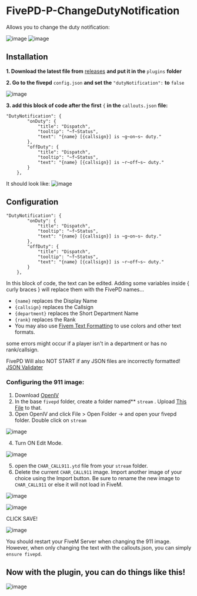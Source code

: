 # FivePD-P-ChangeDutyNotification

Allows you to change the duty notification:

![image](https://github.com/gggdunlix/FivePD-P-ChangeDutyNotification/assets/33298379/6b6496d7-a9f0-442c-be2e-0f792a339a60) ![image](https://github.com/gggdunlix/FivePD-P-ChangeDutyNotification/assets/33298379/c3d7df89-e70e-4ba5-983d-a5c460e8af4e)



## Installation

**1. Download the latest file from** [releases](https://github.com/gggdunlix/FivePD-P-ChangeDutyNotification/releases) **and put it in the** `plugins` **folder**

**2. Go to the fivepd** `config.json` **and set the** `"dutyNotification":` **to** `false` 

![image](https://github.com/gggdunlix/FivePD-P-ChangeDutyNotification/assets/33298379/cdd42a96-9903-48ec-87f7-108d2c10c129)

**3. add this block of code after the first** `{` **in the** `callouts.json` **file:**

```
"DutyNotification": {
		"onDuty": {
			"title": "Dispatch",
			"tooltip": "~f~Status",
			"text": "{name} [{callsign}] is ~g~on~s~ duty."
		},
		"offDuty": {
			"title": "Dispatch",
			"tooltip": "~f~Status",
			"text": "{name} [{callsign}] is ~r~off~s~ duty."
		}
	},
```
It should look like: ![image](https://github.com/gggdunlix/FivePD-P-ChangeDutyNotification/assets/33298379/ca147f60-6a57-4e38-b73f-e0a88dcd6a74)


## Configuration
```
"DutyNotification": {
		"onDuty": {
			"title": "Dispatch",
			"tooltip": "~f~Status",
			"text": "{name} [{callsign}] is ~g~on~s~ duty."
		},
		"offDuty": {
			"title": "Dispatch",
			"tooltip": "~f~Status",
			"text": "{name} [{callsign}] is ~r~off~s~ duty."
		}
	},
```
In this block of code, the text can be edited. Adding some variables inside { curly braces } will replace them with the FivePD names...
* `{name}` replaces the Display Name
* `{callsign}` replaces the Callsign
* `{department}` replaces the Short Department Name
* `{rank}` replaces the Rank
* You may also use [Fivem Text Formatting](https://docs.fivem.net/docs/game-references/text-formatting/) to use colors and other text formats.

some errors might occur if a player isn't in a department or has no rank/callsign.

FivePD Will also NOT START if any JSON files are incorrectly formatted!
[JSON Validater](https://jsonlint.com/)

### Configuring the 911 image:
1. Download [OpenIV](https://openiv.org/)
2. In the base `fivepd`  folder, create a folder named** `stream` . Upload [This File](https://github.com/gggdunlix/FivePD-P-ChangeDutyNotification/releases/download/ytd/CHAR_CALL911.ytd) to that.
3. Open OpenIV and click File > Open Folder -> and open your fivepd folder. Double click on `stream`

![image](https://github.com/gggdunlix/FivePD-P-ChangeDutyNotification/assets/33298379/e4478f2a-ccdc-4a20-b99f-1c83173801fb)


4. Turn ON Edit Mode.

![image](https://github.com/gggdunlix/FivePD-P-ChangeDutyNotification/assets/33298379/56a3c9d9-5416-4d53-ac64-e5dea27bd135)


5. open the `CHAR_CALL911.ytd` file from your `stream` folder.
6. Delete the current `CHAR_CALL911` image. Import another image of your choice using the Import button. Be sure to rename the new image to `CHAR_CALL911` or else it will not load in FiveM.

![image](https://github.com/gggdunlix/FivePD-P-ChangeDutyNotification/assets/33298379/ebea76d3-aab7-4d4b-93be-37be2c35c5d5)

![image](https://github.com/gggdunlix/FivePD-P-ChangeDutyNotification/assets/33298379/06703e3f-ab7c-40f3-aac8-20e79276f8c2)

CLICK SAVE!

![image](https://github.com/gggdunlix/FivePD-P-ChangeDutyNotification/assets/33298379/189aeff7-5f1a-420a-b06d-7b39d5b4bf40)

You should restart your FiveM Server when changing the 911 image. However, when only changing the text with the callouts.json, you can simply `ensure fivepd`.


## Now with the plugin, you can do things like this!
![image](https://github.com/gggdunlix/FivePD-P-ChangeDutyNotification/assets/33298379/1dfb9bae-4432-4572-a66e-c2ed2142c9cc)

